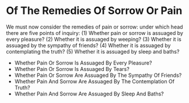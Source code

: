 # Of The Remedies Of Sorrow Or Pain

We must now consider the remedies of pain or sorrow: under which head there are five points of inquiry:
(1) Whether pain or sorrow is assuaged by every pleasure?
(2) Whether it is assuaged by weeping?
(3) Whether it is assuaged by the sympathy of friends?
(4) Whether it is assuaged by contemplating the truth?
(5) Whether it is assuaged by sleep and baths?

* Whether Pain Or Sorrow Is Assuaged By Every Pleasure?
* Whether Pain Or Sorrow Is Assuaged By Tears?
* Whether Pain Or Sorrow Are Assuaged By The Sympathy Of Friends?
* Whether Pain And Sorrow Are Assuaged By The Contemplation Of Truth?
* Whether Pain And Sorrow Are Assuaged By Sleep And Baths?